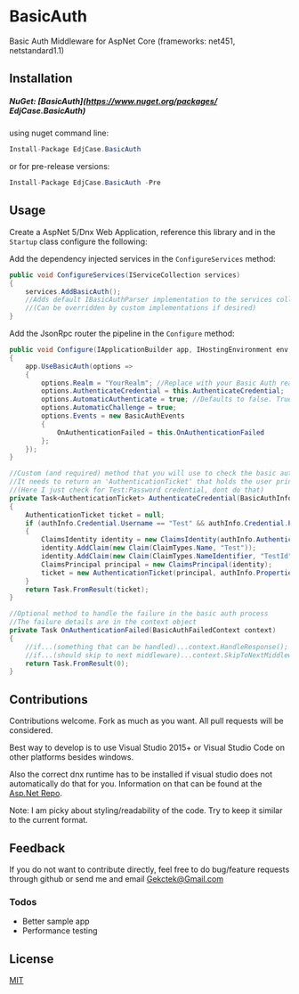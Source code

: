 # BasicAuth
Basic Auth Middleware for AspNet Core (frameworks: net451, netstandard1.1)

## Installation
##### NuGet: [BasicAuth](https://www.nuget.org/packages/ EdjCase.BasicAuth)

using nuget command line:
```cs
Install-Package EdjCase.BasicAuth
```
or for pre-release versions:
```cs
Install-Package EdjCase.BasicAuth -Pre
```

## Usage
Create a AspNet 5/Dnx Web Application, reference this library and in the `Startup` class configure the following:


Add the dependency injected services in the `ConfigureServices` method:
```cs
public void ConfigureServices(IServiceCollection services)
{
	services.AddBasicAuth();
	//Adds default IBasicAuthParser implementation to the services collection.
	//(Can be overridden by custom implementations if desired)
}
```

Add the JsonRpc router the pipeline in the `Configure` method:
```cs
public void Configure(IApplicationBuilder app, IHostingEnvironment env, ILoggerFactory loggerFactory)
{
	app.UseBasicAuth(options => 
	{
	    options.Realm = "YourRealm"; //Replace with your Basic Auth realm
        options.AuthenticateCredential = this.AuthenticateCredential;
        options.AutomaticAuthenticate = true; //Defaults to false. True means its will auth all requests, False means it will only auth basic auth requests
        options.AutomaticChallenge = true; 
		options.Events = new BasicAuthEvents
		{
			OnAuthenticationFailed = this.OnAuthenticationFailed
		};
	});
}

//Custom (and required) method that you will use to check the basic auth credential
//It needs to return an 'AuthenticationTicket' that holds the user principal IF the user is authenticated
//(Here I just check for Test:Password credential, dont do that)
private Task<AuthenticationTicket> AuthenticateCredential(BasicAuthInfo authInfo)
{
	AuthenticationTicket ticket = null;
	if (authInfo.Credential.Username == "Test" && authInfo.Credential.Password == "Password")
	{
		ClaimsIdentity identity = new ClaimsIdentity(authInfo.AuthenticationScheme);
		identity.AddClaim(new Claim(ClaimTypes.Name, "Test"));
		identity.AddClaim(new Claim(ClaimTypes.NameIdentifier, "TestId"));
		ClaimsPrincipal principal = new ClaimsPrincipal(identity);
		ticket = new AuthenticationTicket(principal, authInfo.Properties, authInfo.AuthenticationScheme);
	}
	return Task.FromResult(ticket);
}

//Optional method to handle the failure in the basic auth process
//The failure details are in the context object
private Task OnAuthenticationFailed(BasicAuthFailedContext context)
{
	//if...(something that can be handled)...context.HandleResponse();
	//if...(should skip to next middleware)...context.SkipToNextMiddleware();
	return Task.FromResult(0);
}
```

## Contributions

Contributions welcome. Fork as much as you want. All pull requests will be considered.

Best way to develop is to use Visual Studio 2015+ or Visual Studio Code on other platforms besides windows.

Also the correct dnx runtime has to be installed if visual studio does not automatically do that for you. 
Information on that can be found at the [Asp.Net Repo](https://github.com/aspnet/Home).

Note: I am picky about styling/readability of the code. Try to keep it similar to the current format. 

## Feedback
If you do not want to contribute directly, feel free to do bug/feature requests through github or send me and email [Gekctek@Gmail.com](mailto:Gekctek@Gmail.com)

### Todos

 - Better sample app
 - Performance testing

License
----
[MIT](https://raw.githubusercontent.com/Gekctek/BasicAuth/master/LICENSE)
